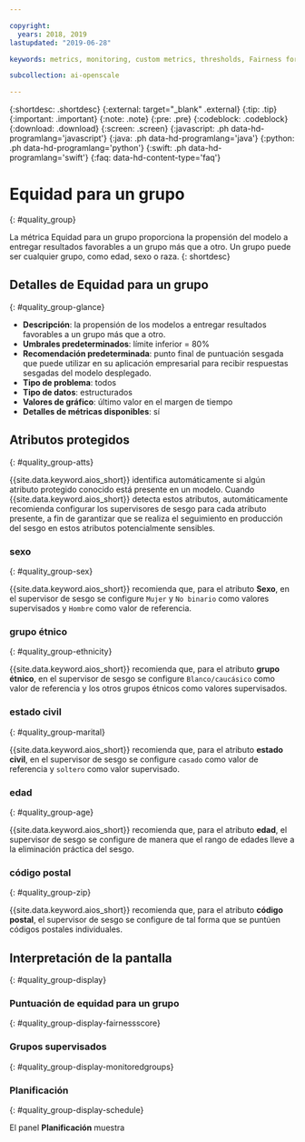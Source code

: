 ```yaml
---

copyright:
  years: 2018, 2019
lastupdated: "2019-06-28"

keywords: metrics, monitoring, custom metrics, thresholds, Fairness for a group, sex, age, race

subcollection: ai-openscale

---
```


{:shortdesc: .shortdesc}
{:external: target="_blank" .external}
{:tip: .tip}
{:important: .important}
{:note: .note}
{:pre: .pre}
{:codeblock: .codeblock}
{:download: .download}
{:screen: .screen}
{:javascript: .ph data-hd-programlang='javascript'}
{:java: .ph data-hd-programlang='java'}
{:python: .ph data-hd-programlang='python'}
{:swift: .ph data-hd-programlang='swift'}
{:faq: data-hd-content-type='faq'}

# Equidad para un grupo
{: #quality_group}

La métrica Equidad para un grupo proporciona la propensión del modelo a entregar resultados favorables a un grupo más que a otro. Un grupo puede ser cualquier grupo, como edad, sexo o raza.
{: shortdesc}

## Detalles de Equidad para un grupo
{: #quality_group-glance}

- **Descripción**: la propensión de los modelos a entregar resultados favorables a un grupo más que a otro.
- **Umbrales predeterminados**: límite inferior = 80%
- **Recomendación predeterminada**: punto final de puntuación sesgada que puede utilizar en su aplicación empresarial para recibir respuestas sesgadas del modelo desplegado.
- **Tipo de problema**: todos
- **Tipo de datos**: estructurados
- **Valores de gráfico**: último valor en el margen de tiempo
- **Detalles de métricas disponibles**: sí

## Atributos protegidos
{: #quality_group-atts}

{{site.data.keyword.aios_short}} identifica automáticamente si algún atributo protegido conocido está presente en un modelo. Cuando {{site.data.keyword.aios_short}} detecta estos atributos, automáticamente recomienda configurar los supervisores de sesgo para cada atributo presente, a fin de garantizar que se realiza el seguimiento en producción del sesgo en estos atributos potencialmente sensibles. 

### sexo
{: #quality_group-sex}

{{site.data.keyword.aios_short}} recomienda que, para el atributo **Sexo**, en el supervisor de sesgo se configure `Mujer` y `No binario` como valores supervisados y `Hombre` como valor de referencia. 

### grupo étnico
{: #quality_group-ethnicity}

{{site.data.keyword.aios_short}} recomienda que, para el atributo **grupo étnico**, en el supervisor de sesgo se configure `Blanco/caucásico` como valor de referencia y los otros grupos étnicos como valores supervisados.

### estado civil
{: #quality_group-marital}

{{site.data.keyword.aios_short}} recomienda que, para el atributo **estado civil**, en el supervisor de sesgo se configure `casado` como valor de referencia y `soltero` como valor supervisado.

### edad
{: #quality_group-age}

{{site.data.keyword.aios_short}} recomienda que, para el atributo **edad**, el supervisor de sesgo se configure de manera que el rango de edades lleve a la eliminación práctica del sesgo.

### código postal
{: #quality_group-zip}

{{site.data.keyword.aios_short}} recomienda que, para el atributo **código postal**, el supervisor de sesgo se configure de tal forma que se puntúen códigos postales individuales.

## Interpretación de la pantalla
{: #quality_group-display}

### Puntuación de equidad para un grupo
{: #quality_group-display-fairnessscore}



### Grupos supervisados
{: #quality_group-display-monitoredgroups}



### Planificación
{: #quality_group-display-schedule}

El panel **Planificación** muestra 



